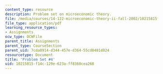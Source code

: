 ```yaml
---
content_type: resource
description: Problem set on microeconomic theory.
file: /media/courses/14-122-microeconomic-theory-ii-fall-2002/10215815f14c129e623aff8360cea268_ps4q.pdf
file_type: application/pdf
learning_resource_types:
- Assignments
ocw_type: OCWFile
parent_title: Assignments
parent_type: CourseSection
parent_uid: 7cda0914-d344-457e-d364-55cd0481d824
resourcetype: Document
title: 'Problem Set #4'
uid: 10215815-f14c-129e-623a-ff8360cea268
---
```

